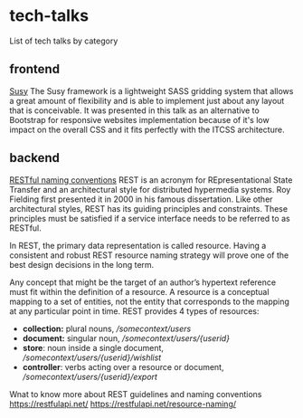 # tech-talks
List of tech talks by category

## frontend

[Susy](https://github.com/akurey/aktech/tree/master/tech-talks/Susy)
The Susy framework is a lightweight SASS gridding system that allows a great amount of flexibility and is able to implement just about any layout that is conceivable. It was presented in this talk as an alternative to Bootstrap for responsive websites implementation because of it's low impact on the overall CSS and it fits perfectly with the ITCSS architecture.


## backend

[RESTful naming conventions](https://1drv.ms/v/s!ApqDVCYL8CG8jYgiFl4thvty4XZsSA?e=ZzMXAo)
REST is an acronym for REpresentational State Transfer and an architectural style for distributed hypermedia systems. Roy Fielding first presented it in 2000 in his famous dissertation. Like other architectural styles, REST has its guiding principles and constraints. These principles must be satisfied if a service interface needs to be referred to as RESTful.

In REST, the primary data representation is called resource. Having a consistent and robust REST resource naming strategy will prove one of the best design decisions in the long term.

Any concept that might be the target of an author’s hypertext reference must fit within the definition of a resource. A resource is a conceptual mapping to a set of entities, not the entity that corresponds to the mapping at any particular point in time. REST provides 4 types of resources:

- **collection:** plural nouns, */somecontext/users*
- **document:** singular noun, */somecontext/users/{userid}*
- **store**: noun inside a single document, */somecontext/users/{userid}/wishlist*
- **controller**: verbs acting over a resource or document, */somecontext/users/{userid}/export*

Wnat to know more about REST guidelines and naming conventions
https://restfulapi.net/
https://restfulapi.net/resource-naming/

